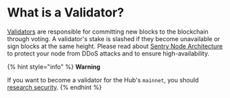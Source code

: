 # What is a Validator?

[Validators](https://docs.uptick.network/guides/validators/overview.html) are responsible for committing new blocks to the blockchain through voting. A validator's stake is slashed if they become unavailable or sign blocks at the same height. Please read about [Sentry Node Architecture](https://docs.uptick.network/guides/validators/validator-faq.html#how-can-validators-protect-themselves-from-denial-of-service-attacks) to protect your node from DDoS attacks and to ensure high-availability.

{% hint style="info" %}
**Warning**

If you want to become a validator for the Hub's `mainnet`, you should [research security](https://docs.uptick.network/guides/validators/security.html).
{% endhint %}
